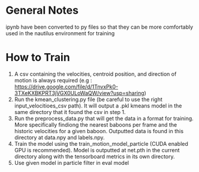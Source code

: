 # General Notes 
ipynb have been converted to py files so that they can be more comfortably used in the nautilus environment for training

# How to Train 
1. A csv containing the velocities, centroid position, and direction of motion is always required (e.g : https://drive.google.com/file/d/1TnvxPk0-3TXeKXBKPRT3jVGX0ULoWaQW/view?usp=sharing)  
2. Run the kmean_clustering.py file (be careful to use the right input_velocitioes_csv path). It will output a .pkl kmeans model in the same directory that it found the csv in step 1.  
3. Run the preprocess_data.py that will get the data in a format for training. More specifically findiong the nearest baboons per frame and the historic velocities for a given baboon.  Outputted data is found in this directory at data.npy and labels.npy.  
4. Train the model using the train_motion_model_particle (CUDA enabled GPU is recommended). Model is outputted at net.pth in the current directory along with the tensorboard metrics in its own directory.  
5. Use given model in particle filter in eval model